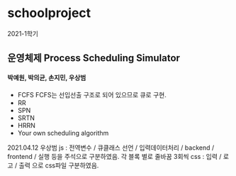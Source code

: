 # schoolproject

2021-1학기
## 운영체제 Process Scheduling Simulator
#### 박예원, 박의균, 손지민, 우상범

- FCFS
    FCFS는 선입선출 구조로 되어 있으므로 큐로 구현.
- RR
- SPN
- SRTN
- HRRN
- Your own scheduling algorithm


2021.04.12 우상범
js : 전역변수 / 큐클래스 선언 / 입력데이터처리 / backend / frontend / 실행 등을 주석으로 구분하였음.
각 블록 별로 줄바꿈 3회씩
css : 입력 / 로고 / 출력 으로 css파일 구분하였음.
